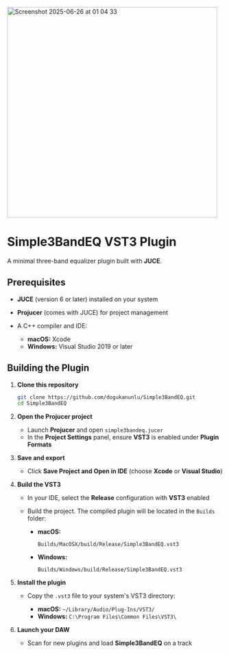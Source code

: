 <img width="490" alt="Screenshot 2025-06-26 at 01 04 33" src="https://github.com/user-attachments/assets/a7a343b6-fb3a-43b2-b68b-f8a2b72258ad" />

# Simple3BandEQ VST3 Plugin

A minimal three-band equalizer plugin built with **JUCE**.

## Prerequisites

* **JUCE** (version 6 or later) installed on your system
* **Projucer** (comes with JUCE) for project management
* A C++ compiler and IDE:

  * **macOS:** Xcode
  * **Windows:** Visual Studio 2019 or later

## Building the Plugin

1. **Clone this repository**

   ```bash
   git clone https://github.com/dogukanunlu/Simple3BandEQ.git
   cd Simple3BandEQ
   ```

2. **Open the Projucer project**

   * Launch **Projucer** and open `simple3bandeq.jucer`
   * In the **Project Settings** panel, ensure **VST3** is enabled under **Plugin Formats**

3. **Save and export**

   * Click **Save Project and Open in IDE** (choose **Xcode** or **Visual Studio**)

4. **Build the VST3**

   * In your IDE, select the **Release** configuration with **VST3** enabled
   * Build the project. The compiled plugin will be located in the `Builds` folder:

     * **macOS:**

       ```
       Builds/MacOSX/build/Release/Simple3BandEQ.vst3
       ```
     * **Windows:**

       ```
       Builds/Windows/build/Release/Simple3BandEQ.vst3
       ```

5. **Install the plugin**

   * Copy the `.vst3` file to your system's VST3 directory:

     * **macOS:** `~/Library/Audio/Plug-Ins/VST3/`
     * **Windows:** `C:\Program Files\Common Files\VST3\`

6. **Launch your DAW**

   * Scan for new plugins and load **Simple3BandEQ** on a track

